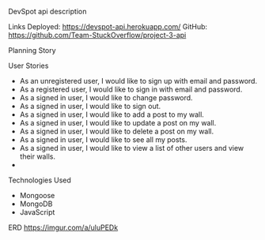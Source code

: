 DevSpot api description

Links
Deployed: https://devspot-api.herokuapp.com/
GitHub: https://github.com/Team-StuckOverflow/project-3-api

Planning Story

User Stories

- As an unregistered user, I would like to sign up with email and password.
- As a registered user, I would like to sign in with email and password.
- As a signed in user, I would like to change password.
- As a signed in user, I would like to sign out.
- As a signed in user, I would like to add a post to my wall.
- As a signed in user, I would like to update a post on my wall.
- As a signed in user, I would like to delete a post on my wall.
- As a signed in user, I would like to see all my posts.
- As a signed in user, I would like to view a list of other users and view their walls.
-
Technologies Used

- Mongoose
- MongoDB
- JavaScript

ERD
https://imgur.com/a/uluPEDk
